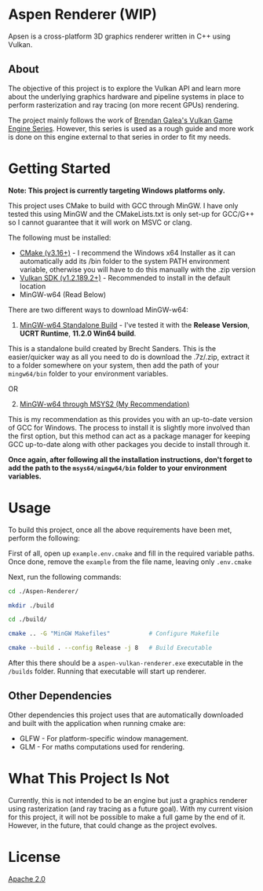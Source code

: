 # Aspen Renderer (WIP)

Apsen is a cross-platform 3D graphics renderer written in C++ using Vulkan.

## About 
The objective of this project is to explore the Vulkan API and learn more about the underlying graphics hardware and pipeline systems in place to perform rasterization and ray tracing (on more recent GPUs) rendering.

The project mainly follows the work of [Brendan Galea's Vulkan Game Engine Series](https://www.youtube.com/watch?v=Y9U9IE0gVHA&list=PL8327DO66nu9qYVKLDmdLW_84-yE4auCR). However, this series is used as a rough guide and more work is done on this engine external to that series in order to fit my needs.

# Getting Started
**Note: This project is currently targeting Windows platforms only.**

This project uses CMake to build with GCC through MinGW. I have only tested this using MinGW and the CMakeLists.txt is only set-up for GCC/G++ so I cannot guarantee that it will work on MSVC or clang.

The following must be installed:
- [CMake (v3.16+)](https://cmake.org/download/) - I recommend the Windows x64 Installer as it can automatically add its /bin folder to the system PATH environment variable, otherwise you will have to do this manually with the .zip version
- [Vulkan SDK (v1.2.189.2+)](https://vulkan.lunarg.com/) - Recommended to install in the default location
- MinGW-w64 (Read Below)

There are two different ways to download MinGW-w64:
1. [MinGW-w64 Standalone Build](https://winlibs.com/) - I've tested it with the **Release Version**, **UCRT Runtime**, **11.2.0 Win64 build**.

This is a standalone build created by Brecht Sanders. This is the easier/quicker way as all you need to do is download the .7z/.zip, extract it to a folder somewhere on your system, then add the path of your `mingw64/bin` folder to your environment variables.

OR

2. [MinGW-w64 through MSYS2 (My Recommendation)](https://www.msys2.org/)

This is my recommendation as this provides you with an up-to-date version of GCC for Windows. The process to install it is slightly more involved than the first option, but this method can act as a package manager for keeping GCC up-to-date along with other packages you decide to install through it.

**Once again, after following all the installation instructions, don't forget to add the path to the `msys64/mingw64/bin` folder to your environment variables.**

# Usage
To build this project, once all the above requirements have been met, perform the following:

First of all, open up `example.env.cmake` and fill in the required variable paths. Once done, remove the `example` from the file name, leaving only `.env.cmake`

Next, run the following commands:

```bash
cd ./Aspen-Renderer/

mkdir ./build

cd ./build/

cmake .. -G "MinGW Makefiles"           # Configure Makefile

cmake --build . --config Release -j 8   # Build Executable
```

After this there should be a `aspen-vulkan-renderer.exe` executable in the `/builds` folder. Running that executable will start up renderer.

## Other Dependencies
Other dependencies this project uses that are automatically downloaded and built with the application when running cmake are:

- GLFW - For platform-specific window management.
- GLM - For maths computations used for rendering.

# What This Project Is Not
Currently, this is not intended to be an engine but just a graphics renderer using rasterization (and ray tracing as a future goal). With my current vision for this project, it will not be possible to make a full game by the end of it. However, in the future, that could change as the project evolves.

# License
[Apache 2.0](https://www.apache.org/licenses/LICENSE-2.0)